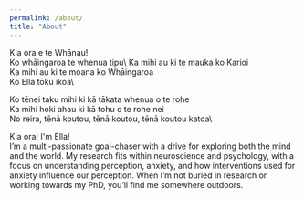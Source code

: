 ```yaml
---
permalink: /about/
title: "About"
---
```


Kia ora e te Whānau!\
Ko whāingaroa te whenua tipu\ 
Ka mihi au ki te mauka ko Karioi\
Ka mihi au ki te moana ko Whāingaroa\
Ko Ella tōku ikoa\

Ko tēnei taku mihi ki kā tākata whenua o te rohe\
Ka mihi hoki ahau ki kā tohu o te rohe nei\
No reira, tēnā koutou, tēnā koutou, tēnā koutou katoa\


Kia ora! I'm Ella!\
I’m a multi-passionate goal-chaser with a drive for exploring both the mind and the world. My research fits within neuroscience and psychology, with a focus on understanding perception, anxiety, and how interventions used for anxiety influence our perception. When I’m not buried in research or working towards my PhD, you’ll find me somewhere outdoors. 

